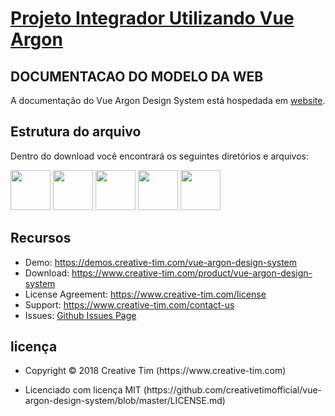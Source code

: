 <h1 id="argon-design-system"><a href="https://www.creative-tim.com/product/vue-argon-design-system">Projeto Integrador Utilizando Vue Argon</a></h1>

<h2 id="documentation">DOCUMENTACAO DO MODELO DA WEB</h2>

<p>A documentação do Vue Argon Design System está hospedada em <a href="https://demos.creative-tim.com/vue-argon-design-system">website</a>.</p>

<h2 id="file-structure">Estrutura do arquivo</h2>

<p>Dentro do download você encontrará os seguintes diretórios e arquivos:</p>

<p><img src="https://s3.amazonaws.com/creativetim_bucket/github/browser/chrome.png" width="64" height="64" />
<img src="https://s3.amazonaws.com/creativetim_bucket/github/browser/firefox.png" width="64" height="64" />
<img src="https://s3.amazonaws.com/creativetim_bucket/github/browser/edge.png" width="64" height="64" />
<img src="https://s3.amazonaws.com/creativetim_bucket/github/browser/safari.png" width="64" height="64" />
<img src="https://s3.amazonaws.com/creativetim_bucket/github/browser/opera.png" width="64" height="64" /></p>

<h2 id="resources">Recursos</h2>

<ul>
  <li>Demo: <a href="https://demos.creative-tim.com/argon-design-system">https://demos.creative-tim.com/vue-argon-design-system</a></li>
  <li>Download: <a href="https://www.creative-tim.com/product/vue-argon-design-system">https://www.creative-tim.com/product/vue-argon-design-system</a></li>
  <li>License Agreement: <a href="https://www.creative-tim.com/license">https://www.creative-tim.com/license</a></li>
  <li>Support: <a href="https://www.creative-tim.com/contact-us">https://www.creative-tim.com/contact-us</a></li>
  <li>Issues: <a href="https://github.com/creativetimofficial/vue-argon-design-system/issues">Github Issues Page</a></li>
</ul>

<h2 id="licensing">licença</h2>

<ul>
  <li>
    <p>Copyright © 2018 Creative Tim (https://www.creative-tim.com)</p>
  </li>
  <li>
    <p>Licenciado com licença MIT (https://github.com/creativetimofficial/vue-argon-design-system/blob/master/LICENSE.md)</p>
  </li>
</ul>
